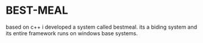 # BEST-MEAL
based on c++ i developed a system called bestmeal. its a biding system and its entire framework runs on windows base systems. 
